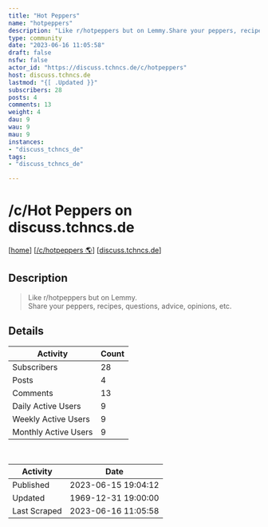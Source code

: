 ```yaml
---
title: "Hot Peppers" 
name: "hotpeppers"
description: "Like r/hotpeppers but on Lemmy.Share your peppers, recipes, questions, advice, opinions, etc."
type: community
date: "2023-06-16 11:05:58"
draft: false
nsfw: false
actor_id: "https://discuss.tchncs.de/c/hotpeppers"
host: discuss.tchncs.de
lastmod: "{[ .Updated }}"
subscribers: 28
posts: 4
comments: 13
weight: 4
dau: 9
wau: 9
mau: 9
instances:
- "discuss_tchncs_de"
tags: 
- "discuss_tchncs_de"

---
```


# /c/Hot Peppers on discuss.tchncs.de

[[home](/)]
[[/c/hotpeppers 🌎](https://discuss.tchncs.de/c/hotpeppers)]
[[discuss.tchncs.de](/instances/discuss_tchncs_de)]


## Description 

<blockquote class="description">
Like r/hotpeppers but on Lemmy.<br>Share your peppers, recipes, questions, advice, opinions, etc.
</blockquote>


## Details

| Activity | Count  |
|----------------------|---|
| Subscribers          | 28 |
| Posts                | 4  |
| Comments             | 13  |
| Daily Active Users   | 9  |
| Weekly Active Users  | 9  |
| Monthly Active Users | 9  |

<br>

| Activity | Date |
|----------------------|---|
| Published            | 2023-06-15 19:04:12 |
| Updated              | 1969-12-31 19:00:00 |
| Last Scraped         | 2023-06-16 11:05:58 |
